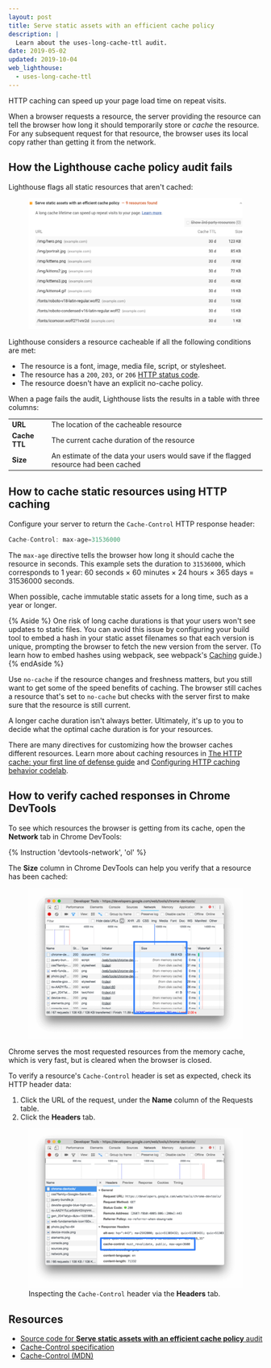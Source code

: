 ```yaml
---
layout: post
title: Serve static assets with an efficient cache policy
description: |
  Learn about the uses-long-cache-ttl audit.
date: 2019-05-02
updated: 2019-10-04
web_lighthouse:
  - uses-long-cache-ttl
---
```


HTTP caching can speed up your page load time on repeat visits.

When a browser requests a resource,
the server providing the resource can tell the browser
how long it should temporarily store or *cache* the resource.
For any subsequent request for that resource,
the browser uses its local copy rather than getting it from the network.

## How the Lighthouse cache policy audit fails

Lighthouse flags all static resources that aren't cached:

<figure class="w-figure">
  <img class="w-screenshot" src="uses-long-cache-ttl.png" alt="A screenshot of the Lighthouse Serve static assets with an efficient cache policy audit">
</figure>

Lighthouse considers a resource cacheable
if all the following conditions are met:

- The resource is a font, image, media file, script, or stylesheet.
- The resource has a `200`, `203`, or `206` [HTTP status code](https://developer.mozilla.org/en-US/docs/Web/HTTP/Status).
- The resource doesn't have an explicit no-cache policy.

When a page fails the audit,
Lighthouse lists the results in a table with three columns:

<div class="w-table-wrapper">
  <table>
    <tbody>
      <tr>
        <td><strong>URL</strong></td>
        <td>The location of the cacheable resource</td>
      </tr>
      <tr>
        <td><strong>Cache TTL</strong></td>
        <td>The current cache duration of the resource</td>
      </tr>
      <tr>
        <td><strong>Size</strong></td>
        <td>An estimate of the data your users would save if the flagged resource had been cached</td>
      </tr>
    </tbody>
  </table>
</div>

## How to cache static resources using HTTP caching

Configure your server to return the `Cache-Control` HTTP response header:

```js
Cache-Control: max-age=31536000
```

The `max-age` directive tells the browser how long it should cache the resource in seconds.
This example sets the duration to `31536000`, which corresponds to 1 year:
60&nbsp;seconds × 60&nbsp;minutes × 24&nbsp;hours × 365&nbsp;days = 31536000&nbsp;seconds.

When possible, cache immutable static assets for a long time,
such as a year or longer.

{% Aside %}
One risk of long cache durations is that your users won't see updates to static files.
You can avoid this issue by configuring your build tool
to embed a hash in your static asset filenames so that each version is unique,
prompting the browser to fetch the new version from the server.
(To learn how to embed hashes using webpack, see webpack's
[Caching](https://webpack.js.org/guides/caching/) guide.)
{% endAside %}

Use `no-cache` if the resource changes and freshness matters,
but you still want to get some of the speed benefits of caching.
The browser still caches a resource that's set to `no-cache`
but checks with the server first to make sure that the resource is still current.

A longer cache duration isn't always better.
Ultimately,
it's up to you to decide what the optimal cache duration is for your resources.

There are many directives for customizing how the browser caches different resources.
Learn more about caching resources in
[The HTTP cache: your first line of defense guide](/http-cache)
and [Configuring HTTP caching behavior codelab](/codelab-http-cache).

## How to verify cached responses in Chrome DevTools

To see which resources the browser is getting from its cache,
open the **Network** tab in Chrome DevTools:

{% Instruction 'devtools-network', 'ol' %}

The **Size** column in Chrome DevTools can help you verify that a resource has been cached:

<figure class="w-figure">
  <img class="w-screenshot w-screenshot--filled" src="size.png" alt="The Size column.">
</figure>

Chrome serves the most requested resources from the memory cache, which is very fast,
but is cleared when the browser is closed.

To verify a resource's `Cache-Control` header is set as expected,
check its HTTP header data:

1. Click the URL of the request, under the **Name** column of the Requests table.
1. Click the **Headers** tab.

<figure class="w-figure">
  <img class="w-screenshot w-screenshot--filled" src="cache-control-header.png" alt="Inspecting the Cache-Control header via the Headers tab">
  <figcaption class="w-figcaption">
    Inspecting the <code>Cache-Control</code> header via the <b>Headers</b> tab.
  </figcaption>
</figure>

## Resources

- [Source code for **Serve static assets with an efficient cache policy** audit](https://github.com/GoogleChrome/lighthouse/blob/master/lighthouse-core/audits/byte-efficiency/uses-long-cache-ttl.js)
- [Cache-Control specification](https://www.w3.org/Protocols/rfc2616/rfc2616-sec14.html#sec14.9)
- [Cache-Control (MDN)](https://developer.mozilla.org/en-US/docs/Web/HTTP/Headers/Cache-Control)
